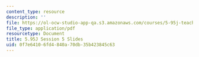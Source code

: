 ```yaml
---
content_type: resource
description: ''
file: https://ol-ocw-studio-app-qa.s3.amazonaws.com/courses/5-95j-teaching-college-level-science-and-engineering-fall-2015/0f7e64106fd4840a70db35b423845c63_MIT5_95JF15_class5_slides.pdf
file_type: application/pdf
resourcetype: Document
title: 5.95J Session 5 Slides
uid: 0f7e6410-6fd4-840a-70db-35b423845c63
---
```

